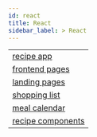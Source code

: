 ```yaml
---
id: react
title: React
sidebar_label: > React
---
```


|   |
|----|
| [recipe app](sub-project/technology/react/recipe-app.md)|
| [frontend pages](sub-project/technology/react/frontend-pages.md)|
| [landing pages](sub-project/technology/react/landing-pages.md)|
| [shopping list](sub-project/technology/react/shopping-list.md)|
| [meal calendar](sub-project/technology/react/meal-calendar.md)|
| [recipe components](sub-project/technology/react/recipe-components.md)|
